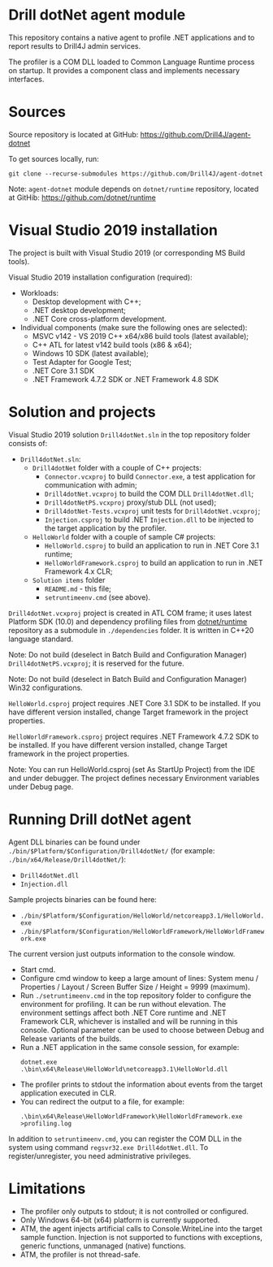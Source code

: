 # Drill dotNet agent module

This repository contains a native agent to profile .NET applications and to report results to Drill4J admin services.

The profiler is a COM DLL loaded to Common Language Runtime process on startup. It provides a component class and implements necessary interfaces.

# Sources

Source repository is located at GitHub: https://github.com/Drill4J/agent-dotnet

To get sources locally, run:
```
git clone --recurse-submodules https://github.com/Drill4J/agent-dotnet
```

Note: `agent-dotnet` module depends on `dotnet/runtime` repository, located at GitHib: https://github.com/dotnet/runtime

# Visual Studio 2019 installation

The project is built with Visual Studio 2019 (or corresponding MS Build tools).

Visual Studio 2019 installation configuration (required):

- Workloads:
  - Desktop development with C++;
  - .NET desktop development;
  - .NET Core cross-platform development.
- Individual components (make sure the following ones are selected):
  - MSVC v142 - VS 2019 C++ x64/x86 build tools (latest available);
  - C++ ATL for latest v142 build tools (x86 & x64);
  - Windows 10 SDK (latest available);
  - Test Adapter for Google Test;
  - .NET Core 3.1 SDK
  - .NET Framework 4.7.2 SDK or .NET Framework 4.8 SDK

# Solution and projects

Visual Studio 2019 solution `Drill4dotNet.sln` in the top repository folder consists of:

- `Drill4dotNet.sln`:
  - `Drill4dotNet` folder with a couple of C++ projects:
    - `Connector.vcxproj` to build `Connector.exe`, a test application for communication with admin;
    - `Drill4dotNet.vcxproj` to build the COM DLL `Drill4dotNet.dll`;
    - `Drill4dotNetPS.vcxproj` proxy/stub DLL (not used);
    - `Drill4dotNet-Tests.vcxproj` unit tests for `Drill4dotNet.vcxproj`;
    - `Injection.csproj` to build .NET `Injection.dll` to be injected to the target application by the profiler.
  - `HelloWorld` folder with a couple of sample C# projects:
    - `HelloWorld.csproj` to build an application to run in .NET Core 3.1 runtime;
    - `HelloWorldFramework.csproj` to build an application to run in .NET Framework 4.x CLR;
  - `Solution items` folder
    - `README.md` - this file;
    - `setruntimeenv.cmd` (see above).


`Drill4dotNet.vcxproj` project is created in ATL COM frame; it uses latest Platform SDK (10.0) and dependency profiling files from [dotnet/runtime](https://github.com/dotnet/runtime) repository as a submodule in `./dependencies` folder.
It is written in C++20 language standard.

Note: Do not build (deselect in Batch Build and Configuration Manager) `Drill4dotNetPS.vcxproj`; it is reserved for the future.

Note: Do not build (deselect in Batch Build and Configuration Manager) Win32 configurations.

`HelloWorld.csproj` project requires .NET Core 3.1 SDK to be installed. If you have different version installed, change Target framework in the project properties. 

`HelloWorldFramework.csproj` project requires .NET Framework 4.7.2 SDK to be installed. If you have different version installed, change Target framework in the project properties. 

Note: You can run HelloWorld.csproj (set As StartUp Project) from the IDE and under debugger. The project defines necessary Environment variables under Debug page. 

# Running Drill dotNet agent

Agent DLL binaries can be found under `./bin/$Platform/$Configuration/Drill4dotNet/` (for example: `./bin/x64/Release/Drill4dotNet/`):
- `Drill4dotNet.dll`
- `Injection.dll`

Sample projects binaries can be found here:
- `./bin/$Platform/$Configuration/HelloWorld/netcoreapp3.1/HelloWorld.exe`
- `./bin/$Platform/$Configuration/HelloWorldFramework/HelloWorldFramework.exe`

The current version just outputs information to the console window. 

- Start cmd. 
- Configure cmd window to keep a large amount of lines: System menu / Properties / Layout / Screen Buffer Size / Height = 9999 (maximum).
- Run `./setruntimeenv.cmd` in the top repository folder to configure the environment for profiling. It can be run without elevation. The environment settings affect both .NET Core runtime and .NET Framework CLR, whichever is installed and will be running in this console.
  Optional parameter can be used to choose between Debug and Release variants of the builds.
- Run a .NET application in the same console session, for example:
    ```
    dotnet.exe .\bin\x64\Release\HelloWorld\netcoreapp3.1\HelloWorld.dll
    ```
- The profiler prints to stdout the information about events from the target application executed in CLR.
- You can redirect the output to a file, for example:
    ```
    .\bin\x64\Release\HelloWorldFramework\HelloWorldFramework.exe >profiling.log
    ```


In addition to `setruntimeenv.cmd`, you can register the COM DLL in the system using command `regsvr32.exe Drill4dotNet.dll`. To register/unregister, you need administrative privileges.


# Limitations

* The profiler only outputs to stdout; it is not controlled or configured.
* Only Windows 64-bit (x64) platform is currently supported.
* ATM, the agent injects artificial calls to Console.WriteLine into the target sample function. Injection is not supported to functions with exceptions, generic functions, unmanaged (native) functions.
* ATM, the profiler is not thread-safe.
